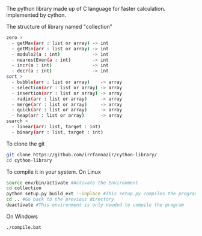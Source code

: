 The python library made up of C language for faster calculation. implemented by cython.

The structure of library named "collection"
```sh
zero >
  - getMax(arr : list or array) -> int
  - getMin(arr : list or array) -> int
  - modulo2(a : int)            -> int
  - nearestEven(a : int)        -> int
  - incr(a : int)               -> int
  - decr(a : int)               -> int
sort >
  - bubble(arr : list or array)    -> array
  - selection(arr : list or array) -> array
  - insertion(arr : list or array) -> array
  - radix(arr : list or array)     -> array
  - merge(arr : list or array)     -> array
  - quick(arr : list or array)     -> array
  - heap(arr : list or array)      -> array
search >
  - linear(arr: list, target : int)
  - binary(arr : list, target : int)
```

To clone the git
```sh
git clone https://github.com/irrfannazir/cython-library/
cd cython-library
```

To compile it in your system.
On Linux
```sh
source env/bin/activate #Activate the Environment
cd collection
python setup.py build_ext --inplace #This setup.py compiles the program already written
cd .. #Go back to the previous directory
deactivate #This environment is only needed to compile the program
```


On Windows
```sh
./compile.bat
```
